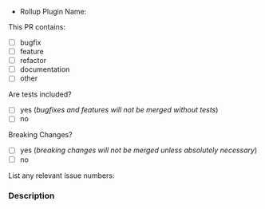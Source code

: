 <!--
  ⚡️ katchow! We ❤️ Pull Requests!

  If you remove or skip this template, you'll make the 🐼 sad and the mighty god
  of Github will appear and pile-drive the close button from a great height
  while making animal noises.

  Pull Request Requirements:
  * Please include tests to illustrate the problem this PR resolves.
  * Please lint your changes by running `npm run lint` before creating a PR.
  * Please update the documentation in `/docs` where necessary

  Please place an x (no spaces - [x]) in all [ ] that apply.
-->

- Rollup Plugin Name: <!-- the plugin(s) this PR is for -->

This PR contains:
- [ ] bugfix
- [ ] feature
- [ ] refactor
- [ ] documentation
- [ ] other

Are tests included?
- [ ] yes (*bugfixes and features will not be merged without tests*)
- [ ] no

Breaking Changes?
- [ ] yes (*breaking changes will not be merged unless absolutely necessary*)
- [ ] no

List any relevant issue numbers:

### Description

<!--
  Please be thorough and clearly explain the problem being solved.
  * If this PR adds a feature, look for previous discussion on the feature by searching the issues first.
  * Is this PR related to an issue?
-->
